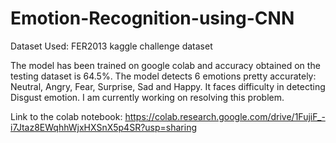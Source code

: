 # Emotion-Recognition-using-CNN

Dataset Used: FER2013 kaggle challenge dataset

The model has been trained on google colab and accuracy obtained on the testing dataset is 64.5%.
The model detects 6 emotions pretty accurately: Neutral, Angry, Fear, Surprise, Sad and Happy.
It faces difficulty in detecting Disgust emotion. I am currently working on resolving this problem.

Link to the colab notebook: https://colab.research.google.com/drive/1FujiF_-i7Jtaz8EWqhhWjxHXSnX5p4SR?usp=sharing
